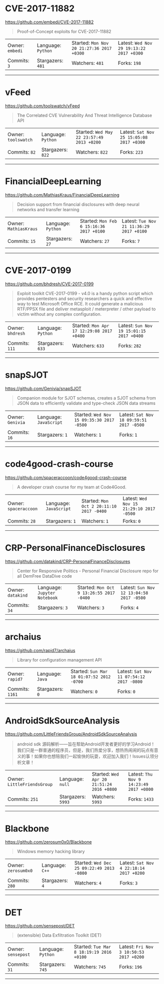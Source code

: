 # CVE-2017-11882

https://github.com/embedi/CVE-2017-11882
<blockquote>
Proof-of-Concept exploits for CVE-2017-11882
</blockquote>

<table>
<tr><td>Owner: <code>embedi</code></td>
    <td>Language: <code>Python</code></td>
    <td>Started: <code>Mon Nov 20 21:27:36 2017 +0300</code></td>
    <td>Latest: <code>Wed Nov 29 19:13:22 2017 +0300</code></td></tr>
<tr><td>Commits: <code>3</code></td>
    <td>Stargazers: <code>481</code></td>
    <td>Watchers: <code>481</code></td>
    <td>Forks: <code>198</code></td></tr>
</table>

---

# vFeed

https://github.com/toolswatch/vFeed
<blockquote>
The Correlated CVE Vulnerability And Threat Intelligence Database API
</blockquote>

<table>
<tr><td>Owner: <code>toolswatch</code></td>
    <td>Language: <code>Python</code></td>
    <td>Started: <code>Wed May 22 23:57:49 2013 +0200</code></td>
    <td>Latest: <code>Sat Nov 25 15:05:08 2017 +0300</code></td></tr>
<tr><td>Commits: <code>82</code></td>
    <td>Stargazers: <code>822</code></td>
    <td>Watchers: <code>822</code></td>
    <td>Forks: <code>223</code></td></tr>
</table>

---

# FinancialDeepLearning

https://github.com/MathiasKraus/FinancialDeepLearning
<blockquote>
Decision support from financial disclosures with deep neural networks and transfer learning
</blockquote>

<table>
<tr><td>Owner: <code>MathiasKraus</code></td>
    <td>Language: <code>Python</code></td>
    <td>Started: <code>Mon Feb 6 15:16:36 2017 +0100</code></td>
    <td>Latest: <code>Tue Nov 21 11:36:29 2017 +0100</code></td></tr>
<tr><td>Commits: <code>15</code></td>
    <td>Stargazers: <code>27</code></td>
    <td>Watchers: <code>27</code></td>
    <td>Forks: <code>7</code></td></tr>
</table>

---

# CVE-2017-0199

https://github.com/bhdresh/CVE-2017-0199
<blockquote>
Exploit toolkit CVE-2017-0199 - v4.0 is a handy python script which provides pentesters and security researchers a quick and effective way to test Microsoft Office RCE. It could generate a malicious RTF/PPSX file and deliver metasploit / meterpreter / other payload to victim without any complex configuration.
</blockquote>

<table>
<tr><td>Owner: <code>bhdresh</code></td>
    <td>Language: <code>Python</code></td>
    <td>Started: <code>Mon Apr 17 12:29:08 2017 +0400</code></td>
    <td>Latest: <code>Sun Nov 19 15:01:15 2017 +0400</code></td></tr>
<tr><td>Commits: <code>111</code></td>
    <td>Stargazers: <code>633</code></td>
    <td>Watchers: <code>633</code></td>
    <td>Forks: <code>282</code></td></tr>
</table>

---

# snapSJOT

https://github.com/Genivia/snapSJOT
<blockquote>
Companion module for SJOT schemas, creates a SJOT schema from JSON data to efficiently validate and type-check JSON data streams
</blockquote>

<table>
<tr><td>Owner: <code>Genivia</code></td>
    <td>Language: <code>JavaScript</code></td>
    <td>Started: <code>Wed Nov 15 09:35:30 2017 -0500</code></td>
    <td>Latest: <code>Sat Nov 18 09:59:51 2017 -0500</code></td></tr>
<tr><td>Commits: <code>16</code></td>
    <td>Stargazers: <code>1</code></td>
    <td>Watchers: <code>1</code></td>
    <td>Forks: <code>1</code></td></tr>
</table>

---

# code4good-crash-course

https://github.com/spaceraccoon/code4good-crash-course
<blockquote>
A developer crash course for my team at Code4Good.
</blockquote>

<table>
<tr><td>Owner: <code>spaceraccoon</code></td>
    <td>Language: <code>JavaScript</code></td>
    <td>Started: <code>Mon Oct 2 20:11:10 2017 -0400</code></td>
    <td>Latest: <code>Wed Nov 15 21:29:10 2017 -0500</code></td></tr>
<tr><td>Commits: <code>28</code></td>
    <td>Stargazers: <code>1</code></td>
    <td>Watchers: <code>1</code></td>
    <td>Forks: <code>0</code></td></tr>
</table>

---

# CRP-PersonalFinanceDisclosures

https://github.com/datakind/CRP-PersonalFinanceDisclosures
<blockquote>
Center for Responsive Politics - Personal Financial Disclosure repo for all DemFree DataDive code
</blockquote>

<table>
<tr><td>Owner: <code>datakind</code></td>
    <td>Language: <code>Jupyter Notebook</code></td>
    <td>Started: <code>Mon Oct 9 13:26:55 2017 -0400</code></td>
    <td>Latest: <code>Sun Nov 12 13:04:58 2017 -0500</code></td></tr>
<tr><td>Commits: <code>34</code></td>
    <td>Stargazers: <code>3</code></td>
    <td>Watchers: <code>3</code></td>
    <td>Forks: <code>4</code></td></tr>
</table>

---

# archaius

https://github.com/rapid7/archaius
<blockquote>
Library for configuration management API
</blockquote>

<table>
<tr><td>Owner: <code>rapid7</code></td>
    <td>Language: <code>Java</code></td>
    <td>Started: <code>Sun Mar 18 01:07:52 2012 -0700</code></td>
    <td>Latest: <code>Sat Nov 11 07:54:12 2017 -0800</code></td></tr>
<tr><td>Commits: <code>1161</code></td>
    <td>Stargazers: <code>0</code></td>
    <td>Watchers: <code>0</code></td>
    <td>Forks: <code>0</code></td></tr>
</table>

---

# AndroidSdkSourceAnalysis

https://github.com/LittleFriendsGroup/AndroidSdkSourceAnalysis
<blockquote>
android sdk 源码解析——旨在帮助Android开发者更好的学习Android！我们只是一群普通的程序员，但是，我们热爱分享，想热热闹闹的玩点有意义的事！如果你也想陪我们一起愉快的玩耍，欢迎加入我们！Issues认领分析文章！
</blockquote>

<table>
<tr><td>Owner: <code>LittleFriendsGroup</code></td>
    <td>Language: <code>null</code></td>
    <td>Started: <code>Wed Apr 20 21:51:24 2016 +0800</code></td>
    <td>Latest: <code>Thu Nov 9 14:23:49 2017 +0800</code></td></tr>
<tr><td>Commits: <code>251</code></td>
    <td>Stargazers: <code>5993</code></td>
    <td>Watchers: <code>5993</code></td>
    <td>Forks: <code>1433</code></td></tr>
</table>

---

# Blackbone

https://github.com/zerosum0x0/Blackbone
<blockquote>
Windows memory hacking library
</blockquote>

<table>
<tr><td>Owner: <code>zerosum0x0</code></td>
    <td>Language: <code>C++</code></td>
    <td>Started: <code>Wed Dec 25 09:22:49 2013 -0800</code></td>
    <td>Latest: <code>Sat Nov 4 22:18:14 2017 +0200</code></td></tr>
<tr><td>Commits: <code>280</code></td>
    <td>Stargazers: <code>4</code></td>
    <td>Watchers: <code>4</code></td>
    <td>Forks: <code>3</code></td></tr>
</table>

---

# DET

https://github.com/sensepost/DET
<blockquote>
(extensible) Data Exfiltration Toolkit (DET)
</blockquote>

<table>
<tr><td>Owner: <code>sensepost</code></td>
    <td>Language: <code>Python</code></td>
    <td>Started: <code>Tue Mar 8 18:19:19 2016 +0100</code></td>
    <td>Latest: <code>Fri Nov 3 10:50:53 2017 +0200</code></td></tr>
<tr><td>Commits: <code>31</code></td>
    <td>Stargazers: <code>745</code></td>
    <td>Watchers: <code>745</code></td>
    <td>Forks: <code>196</code></td></tr>
</table>

---

